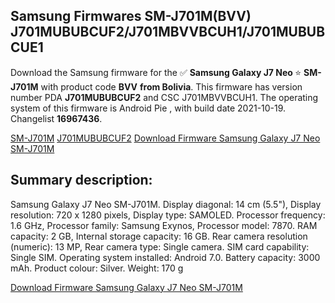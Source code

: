 <h2>Samsung Firmwares SM-J701M(BVV) J701MUBUBCUF2/J701MBVVBCUH1/J701MUBUBCUE1</h2>
Download the Samsung firmware for the ✅ <strong>Samsung Galaxy J7 Neo </strong> ⭐ <strong>SM-J701M</strong> with product code <strong>BVV</strong> <strong> from Bolivia</strong>. This firmware has version number PDA <strong>J701MUBUBCUF2</strong> and CSC J701MBVVBCUH1. The operating system of this firmware is Android Pie , with build date 2021-10-19. Changelist <strong>16967436</strong>.


[SM-J701M](https://samfirm.shop/samsung/model/SM-J701M)
[J701MUBUBCUF2](https://samfirm.shop/samsung/pda/J701MUBUBCUF2)
[Download Firmware Samsung Galaxy J7 Neo SM-J701M](https://samfirm.shop/samsung/firmware/466286)
<h2>Summary description:</h2>
<p>Samsung Galaxy J7 Neo SM-J701M. Display diagonal: 14 cm (5.5"), Display resolution: 720 x 1280 pixels, Display type: SAMOLED. Processor frequency: 1.6 GHz, Processor family: Samsung Exynos, Processor model: 7870. RAM capacity: 2 GB, Internal storage capacity: 16 GB. Rear camera resolution (numeric): 13 MP, Rear camera type: Single camera. SIM card capability: Single SIM. Operating system installed: Android 7.0. Battery capacity: 3000 mAh. Product colour: Silver. Weight: 170 g</p>


[Download Firmware Samsung Galaxy J7 Neo SM-J701M](https://samfirm.shop/samsung/firmware/466286)
